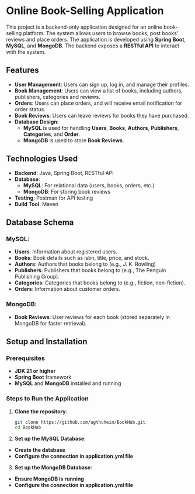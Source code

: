# Online Book-Selling Application

This project is a backend-only application designed for an online book-selling platform. The system allows users to browse books, post books' reviews and place orders. The application is developed using **Spring Boot**, **MySQL**, and **MongoDB**. The backend exposes a **RESTful API** to interact with the system.

## Features

- **User Management**: Users can sign up, log in, and manage their profiles.
- **Book Management**: Users can view a list of books, including authors, publishers, categories and reviews.
- **Orders**: Users can place orders, and will receive email notification for order status.
- **Book Reviews**: Users can leave reviews for books they have purchased.
- **Database Design**:
    - **MySQL** is used for handling **Users**, **Books**, **Authors**, **Publishers**, **Categories**, and **Order**.
    - **MongoDB** is used to store **Book Reviews**.

## Technologies Used

- **Backend**: Java, Spring Boot, RESTful API
- **Database**:
    - **MySQL**: For relational data (users, books, orders, etc.)
    - **MongoDB**: For storing book reviews
- **Testing**: Postman for API testing
- **Build Tool**: Maven

## Database Schema

### MySQL:
- **Users**: Information about registered users.
- **Books**: Book details such as isbn, title, price, and stock.
- **Authors**: Authors that books belong to (e.g., J. K. Rowling)
- **Publishers**: Publishers that books belong to (e.g., The Penguin Publishing Group).
- **Categories**: Categories that books belong to (e.g., fiction, non-fiction).
- **Orders**: Information about customer orders.

### MongoDB:
- **Book Reviews**: User reviews for each book (stored separately in MongoDB for faster retrieval).

## Setup and Installation

### Prerequisites

- **JDK 21 or higher**
- **Spring Boot** framework
- **MySQL** and **MongoDB** installed and running

### Steps to Run the Application

1. **Clone the repository**:
   ```bash
   git clone https://github.com/agthuhein/BookHub.git
   cd BookHub

2. **Set up the MySQL Database**:
- **Create the database**
- **Configure the connection in application.yml file**

3. **Set up the MongoDB Database**:
- **Ensure MongoDB is running**
- **Configure the connection in application.yml file**
